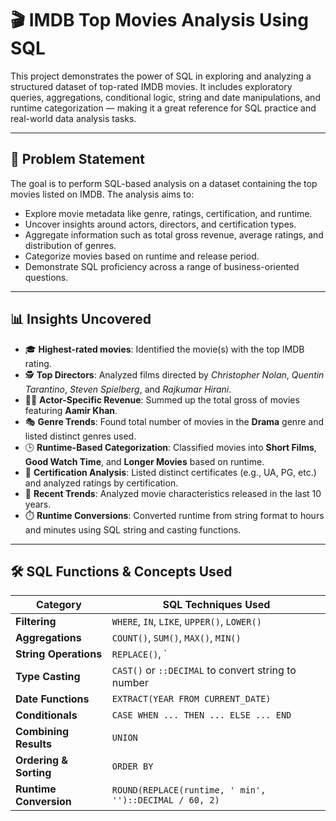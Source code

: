 # 🎬 IMDB Top Movies Analysis Using SQL

This project demonstrates the power of SQL in exploring and analyzing a structured dataset of top-rated IMDB movies. It includes exploratory queries, aggregations, conditional logic, string and date manipulations, and runtime categorization — making it a great reference for SQL practice and real-world data analysis tasks.

---

## 📌 Problem Statement

The goal is to perform SQL-based analysis on a dataset containing the top movies listed on IMDB. The analysis aims to:

- Explore movie metadata like genre, ratings, certification, and runtime.
- Uncover insights around actors, directors, and certification types.
- Aggregate information such as total gross revenue, average ratings, and distribution of genres.
- Categorize movies based on runtime and release period.
- Demonstrate SQL proficiency across a range of business-oriented questions.

---

## 📊 Insights Uncovered

- 🎓 **Highest-rated movies**: Identified the movie(s) with the top IMDB rating.
- 🕵️ **Top Directors**: Analyzed films directed by *Christopher Nolan*, *Quentin Tarantino*, *Steven Spielberg*, and *Rajkumar Hirani*.
- 🧑‍🎤 **Actor-Specific Revenue**: Summed up the total gross of movies featuring **Aamir Khan**.
- 🎭 **Genre Trends**: Found total number of movies in the **Drama** genre and listed distinct genres used.
- 🕒 **Runtime-Based Categorization**: Classified movies into **Short Films**, **Good Watch Time**, and **Longer Movies** based on runtime.
- 🔖 **Certification Analysis**: Listed distinct certificates (e.g., UA, PG, etc.) and analyzed ratings by certification.
- 📅 **Recent Trends**: Analyzed movie characteristics released in the last 10 years.
- ⏱️ **Runtime Conversions**: Converted runtime from string format to hours and minutes using SQL string and casting functions.

---

## 🛠️ SQL Functions & Concepts Used

| Category               | SQL Techniques Used                                                                 |
|------------------------|-------------------------------------------------------------------------------------|
| **Filtering**          | `WHERE`, `IN`, `LIKE`, `UPPER()`, `LOWER()`                                        |
| **Aggregations**       | `COUNT()`, `SUM()`, `MAX()`, `MIN()`                                               |
| **String Operations**  | `REPLACE()`, `||` (concatenation)                                                  |
| **Type Casting**       | `CAST()` or `::DECIMAL` to convert string to number                                |
| **Date Functions**     | `EXTRACT(YEAR FROM CURRENT_DATE)`                                                  |
| **Conditionals**       | `CASE WHEN ... THEN ... ELSE ... END`                                              |
| **Combining Results**  | `UNION`                                                                             |
| **Ordering & Sorting** | `ORDER BY`                                                                          |
| **Runtime Conversion** | `ROUND(REPLACE(runtime, ' min', '')::DECIMAL / 60, 2)`                             |




